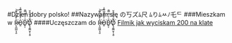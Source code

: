 #Dzień dobry polsko!
##Nazywam się の丂ズﾑ尺 ﾑりﾑﾶﾉ乇ᄃ 
###Mieszkam w R̶̨̯̪̪̩̘̱̔̌̄̑̉̌͊͘͝O̵͈̍̓̉̊̑̅͌̾͘D̴͍͎̆͗̓̿̿̄͘̕̕Ō̸̢̧̬̳̮͎͙̮̆́̎͋̑̌͘
####Uczęszczam do R̶̨̯̪̪̩̘̱̔̌̄̑̉̌͊͘͝O̵͈̍̓̉̊̑̅͌̾͘D̴͍͎̆͗̓̿̿̄͘̕̕Ō̸̢̧̬̳̮͎͙̮̆́̎͋̑̌͘
[Filmik jak wyciskam 200 na klate]((https://www.youtube.com/watch?v=dQw4w9WgXcQ)https://www.youtube.com/watch?v=dQw4w9WgXcQ)
